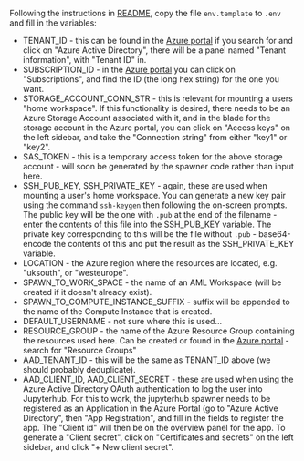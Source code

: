 
Following the instructions in [README](https://github.com/informatics-lab/aml-jupyterhub/tree/master/README.md), copy the file `env.template` to `.env` and fill in the variables:
 * TENANT_ID - this can be found in the [Azure portal](https://portal.azure.com) if you search for and click on "Azure Active Directory", there will be a panel named "Tenant information", with "Tenant ID" in.
 * SUBSCRIPTION_ID - in the [Azure portal](https://portal.azure.com) you can click on "Subscriptions", and find the ID (the long hex string) for the one you want.
 * STORAGE_ACCOUNT_CONN_STR - this is relevant for mounting a users "home workspace".  If this functionality is desired, there needs to be an Azure Storage Account associated with it, and in the blade for the storage account in the Azure portal, you can click on "Access keys" on the left sidebar, and take the "Connection string" from either "key1" or "key2".
* SAS_TOKEN - this is a temporary access token for the above storage account - will soon be generated by the spawner code rather than input here.
* SSH_PUB_KEY, SSH_PRIVATE_KEY - again, these are used when mounting a user's home workspace.  You can generate a new key pair using the command `ssh-keygen` then following the on-screen prompts.  The public key will be the one with `.pub` at the end of the filename - enter the contents of this file into the SSH_PUB_KEY variable.  The private key corresponding to this will be the file without `.pub` - base64-encode the contents of this and put the result as the SSH_PRIVATE_KEY variable.
* LOCATION - the Azure region where the resources are located, e.g. "uksouth", or "westeurope".
* SPAWN_TO_WORK_SPACE - the name of an AML Workspace (will be created if it doesn't already exist).
* SPAWN_TO_COMPUTE_INSTANCE_SUFFIX - suffix will be appended to the name of the Compute Instance that is created.
* DEFAULT_USERNAME - not sure where this is used...
* RESOURCE_GROUP - the name of the Azure Resource Group containing the resources used here.  Can be created or found in the [Azure portal](https://portal.azure.com) - search for "Resource Groups"
* AAD_TENANT_ID - this will be the same as TENANT_ID above (we should probably deduplicate).
* AAD_CLIENT_ID, AAD_CLIENT_SECRET - these are used when using the Azure Active Directory OAuth authentication to log the user into Jupyterhub.  For this to work, the jupyterhub spawner needs to be registered as an Application in the Azure Portal (go to "Azure Active Directory", then "App Registration", and fill in the fields to register the app.  The "Client id" will then be on the overview panel for the app.  To generate a "Client secret", click on "Certificates and secrets" on the left sidebar, and click "+ New client secret".